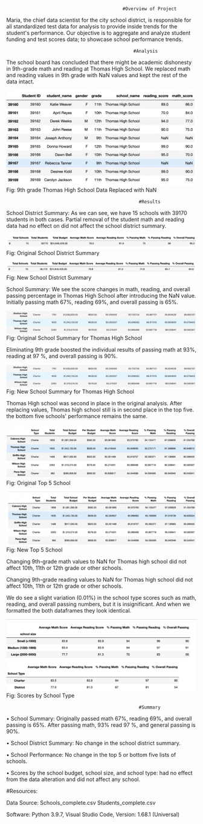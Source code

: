                                                #Overview of Project

Maria, the chief data scientist for the city school district, is responsible for all standardized test data for analysis to provide inside trends for the student's performance. Our objective is to aggregate and analyze student funding and test scores data; to showcase school performance trends.

                                                   #Analysis
						   
The school board has concluded that there might be academic dishonesty in 9th-grade math and reading at Thomas High School. We replaced math and reading values in 9th grade with NaN values and kept the rest of the data intact.

![](https://github.com/smzd/School_District_Analysis/blob/main/Resources/NaN_value_ths.png)
Fig: 9th grade Thomas High School Data Replaced with NaN

                                                     #Results
						     
School District Summary: As we can see, we have 15 schools with 39170 students in both cases.  Partial removal of the student math and reading data had no effect on did not affect the school district summary. 

![](https://github.com/smzd/School_District_Analysis/blob/main/Resources/district_summary_og.png)
Fig: Original School District Summary

![](https://github.com/smzd/School_District_Analysis/blob/main/Resources/District_summary_ths.png)
Fig: New School District Summary

School Summary: We see the score changes in math, reading, and overall passing percentage in Thomas High School after introducing the NaN value. 
Initially passing math 67%, reading 69%, and overall passing is 65%.

![](https://github.com/smzd/School_District_Analysis/blob/main/Resources/school_summary_og.png)
Fig: Original School Summary for Thomas High School

Eliminating 9th grade boosted the individual results of passing math at 93%, reading at 97 %, and overall passing is 90%.

![](https://github.com/smzd/School_District_Analysis/blob/main/Resources/school_summary_og.png)
Fig: New School Summary for Thomas High School

Thomas High school was second in place in the original analysis. After replacing values, Thomas high school still is in second place in the top five. the bottom five schools' performance remains the same.

![](https://github.com/smzd/School_District_Analysis/blob/main/Resources/top5_og.png)
Fig: Original Top 5 School

![](https://github.com/smzd/School_District_Analysis/blob/main/Resources/top5_ths.png)
Fig: New Top 5 School

Changing 9th-grade math values to NaN for Thomas high school did not affect 10th, 11th or 12th grade or other schools.

Changing 9th-grade reading values to NaN for Thomas high school did not affect 10th, 11th or 12th grade or other schools.

We do see a slight variation (0.01%) in the school type scores such as math, reading, and overall passing numbers, but it is insignificant. And when we formatted the both dataframes they look identical. 

![](https://github.com/smzd/School_District_Analysis/blob/main/Resources/school_type_og.png)
Fig: Scores by School Type 

                                                     #Summary
						     
•	School Summary: Originally passed math 67%, reading 69%, and overall passing is 65%. After passing math, 93% read 97 %, and general passing is 90%.

•	School District Summary: No change in the school district summary.

•	School Performance: No change in the top 5 or bottom five lists of schools.

•	Scores by the school budget, school size, and school type: had no effect from the data alteration and did not affect any school.



#Resources: 

Data Source: Schools_complete.csv
	     Students_complete.csv
	     
Software: Python 3.9.7, Visual Studio Code, Version: 1.68.1 (Universal)
                        
